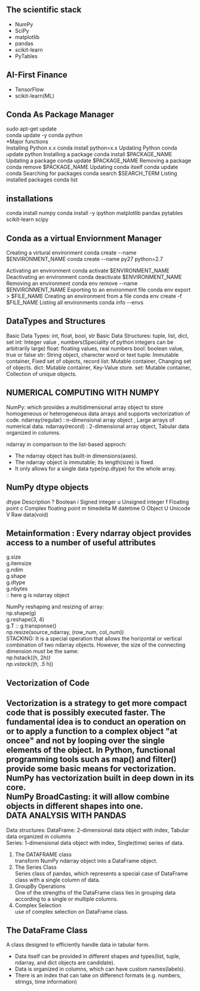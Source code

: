 
The scientific stack
--------------------
* NumPy
* SciPy
* matplotlib
* pandas
* scikit-learn
* PyTables

AI-First Finance
----------------
* TensorFlow
* scikit-learn(ML)

Conda As Package Manager
------------------------
sudo apt-get update   
conda update -y conda python  
*Major functions   
Installing Python x.x
  conda install python=x.x
Updating Python
  conda update python
Installing a package
  conda install $PACKAGE_NAME
Updating a package
 conda update $PACKAGE_NAME
Removing a package
  conda remove $PACKAGE_NAME
Updating conda itself
  conda update conda
Searching for packages
  conda search $SEARCH_TERM
Listing installed packages
  conda list

installations
-------------
conda install numpy
conda install -y ipython matplotlib pandas pytables scikit-learn scipy

Conda as a virtual Enviornment Manager
--------------------------------------
Creating a virtural environment
  conda create --name $ENVIRONMENT_NAME
  conda create --name py27 python=2.7

Activating an environment
  conda activate $ENVIRONMENT_NAME
Deactivating an environment
  conda deactivate $ENVIRONMENT_NAME
Removing an environment
  conda env remove --name $ENVIRONMENT_NAME
Exporting to an environment file
  conda env export > $FILE_NAME
Creating an environment from a file
  conda env create  -f $FILE_NAME
Listing all environments 
  conda info --envs

DataTypes and Structures
------------------------
Basic Data Types: int, float, bool, str
Basic Data Structures: tuple, list, dict, set
int: Integer value , numbers(Speciality of python integers can be arbitrarily large)
float: floating values, real numbers
bool: boolean value, true or false
str: String object, charecter word or text
tuple: Immutable container, Fixed set of objects, record
list: Mutable container, Changing set of objects.
dict: Mutable container, Key-Value store.
set: Mutable container, Collection of unique objects.

NUMERICAL COMPUTING WITH NUMPY
------------------------------
NumPy: which provides a multidimensional array object to store homogeneous or heterogeneous data arrays and supports vectorization of code.
ndarray(regular) : n-dimensional array object , Large arrays of numerical data.
ndarray(record) : 2-dimensional array object, Tabular data organized in columns.

ndarray in comparison to the list-based approch:  
* The ndarray object has built-in dimensions(axes).  
* The ndarray object is immutable; its length(size) is fixed.  
* It only allows for a single data type(np.dtype) for the whole array.  

NumPy dtype objects
-------------------
dtype Description
?   Boolean
i   Signed integer
u   Unsigned integer
f   Floating point
c   Complex floating point
m   timedelta
M   datetime
O   Object
U   Unicode
V   Raw data(void)

Metainformation : Every ndarray object provides access to a number of useful attributes
-------------------------------------------------------------------------------
g.size  
g.itemsize  
g.ndim  
g.shape  
g.dtype  
g.nbytes  
:: here g is ndarray object  

NumPy reshaping and resizing of array:    
np.shape(g)  
g.reshape(3, 4)  
g.T :: g.transponse()  
np.resize(source_ndarray, (row_num, col_num))  
STACKING: It is a special operation that allows the horizontal or vertical combination of two ndarray objects. However, the size of the connecting dimension must be the same:  
np.hstack((h, 2*h))  
np.vstack((h, .5* h))  

Vectorization of Code
---------------------
Vectorization is a strategy to get more compact code that is possibly executed faster. The fundamental idea is to conduct an operation on or to apply a function to a complex object "at oncee" and not by looping over the single elements of the object. In Python, functional programming tools such as map() and filter() provide some basic means for vectorization. NumPy has vectorization built in deep down in its core.  
NumPy BroadCasting: it will allow combine objects in different shapes into one.  
DATA ANALYSIS WITH PANDAS
--------------------------
Data structures: 
DataFrame: 2-dimensional data object with index, Tabular data organized in columns   
Series: 1-dimensional data object with index, Single(time) series of data.  

1. The DATAFRAME class  
transform NumPy ndarray object into a DataFrame object.  
2. The Series Class   
Series class of pandas, which represents a special case of DataFrame class with a single column of data.  
3. GroupBy Operations   
One of the strengths of the DataFrame class lies in grouping data according to a single or multiple columns.
4. Complex Selection  
use of complex selection on DataFrame class.   

The DataFrame Class
-------------------
A class designed to efficiently handle data in tabular form.  
* Data itself can be provided in different shapes and types(list, tuple, ndarray, and dict objects are candidate).  
* Data is organized in columns, which can have custom names(labels).  
* There is an index that can take on differenct formats (e.g. numbers, strings, time information)   

 
